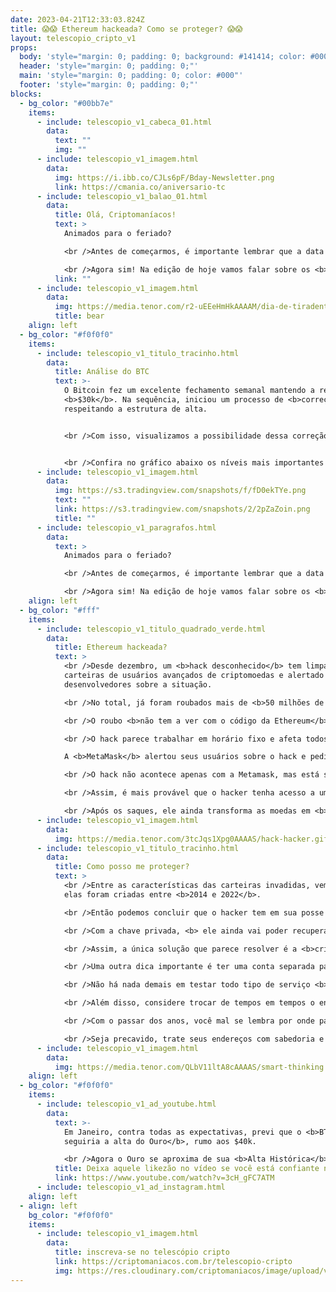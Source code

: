 ```yaml
---
date: 2023-04-21T12:33:03.824Z
title: 😱😱 Ethereum hackeada? Como se proteger? 😱😱
layout: telescopio_cripto_v1
props:
  body: 'style="margin: 0; padding: 0; background: #141414; color: #000"'
  header: 'style="margin: 0; padding: 0;"'
  main: 'style="margin: 0; padding: 0; color: #000"'
  footer: 'style="margin: 0; padding: 0;"'
blocks:
  - bg_color: "#00bb7e"
    items:
      - include: telescopio_v1_cabeca_01.html
        data:
          text: ""
          img: ""
      - include: telescopio_v1_imagem.html
        data:
          img: https://i.ibb.co/CJLs6pF/Bday-Newsletter.png
          link: https://cmania.co/aniversario-tc
      - include: telescopio_v1_balao_01.html
        data:
          title: Olá, Criptomaníacos!
          text: >
            Animados para o feriado?

            <br />Antes de começarmos, é importante lembrar que a data de hoje nos lembra sobre <b>Tiradentes</b>, um homem que lutou contra a cobrança abusiva de impostos e contra o estado absolutista.

            <br />Agora sim! Na edição de hoje vamos falar sobre os <b>roubos que estão acontecendo nas carteiras de Ethereum</b>, que são misteriosos e bem estranhos…
          link: ""
      - include: telescopio_v1_imagem.html
        data:
          img: https://media.tenor.com/r2-uEEeHmHkAAAAM/dia-de-tiradentes-feliz-dia-de-tiradentes.gif
          title: bear
    align: left
  - bg_color: "#f0f0f0"
    items:
      - include: telescopio_v1_titulo_tracinho.html
        data:
          title: Análise do BTC
          text: >-
            O Bitcoin fez um excelente fechamento semanal mantendo a região dos
            <b>$30k</b>. Na sequência, iniciou um processo de <b>correção</b>
            respeitando a estrutura de alta. 


            <br />Com isso, visualizamos a possibilidade dessa correção ser apenas para a continuação da estrutura de alta que pode levar o preço para perto dos <b>$32.500 e $33.000</b>. Encontramos uma resistência chave que precisa ser superada para destravar mais esse impulso, na região dos <b>$30.600</b>.


            <br />Confira no gráfico abaixo os níveis mais importantes para a semana. As linhas amarelas são os <b>suportes</b> da estrutura de alta de curto prazo. Linha rosa, gatilho para destravar o próximo impulso de <b>alta</b>. Linhas verdes, alvos da continuação do <b>movimento de alta</b>.
      - include: telescopio_v1_imagem.html
        data:
          img: https://s3.tradingview.com/snapshots/f/fD0ekTYe.png
          text: ""
          link: https://s3.tradingview.com/snapshots/2/2pZaZoin.png
          title: ""
      - include: telescopio_v1_paragrafos.html
        data:
          text: >
            Animados para o feriado?

            <br />Antes de começarmos, é importante lembrar que a data de hoje nos lembra sobre <b>Tiradentes</b>, um homem que lutou contra a cobrança abusiva de impostos e contra o estado absolutista.

            <br />Agora sim! Na edição de hoje vamos falar sobre os <b>roubos que estão acontecendo nas carteiras de Ethereum</b>, e que são misteriosos e bem estranhos…
    align: left
  - bg_color: "#fff"
    items:
      - include: telescopio_v1_titulo_quadrado_verde.html
        data:
          title: Ethereum hackeada?
          text: >
            <br />Desde dezembro, um <b>hack desconhecido</b> tem limpado as
            carteiras de usuários avançados de criptomoedas e alertado
            desenvolvedores sobre a situação.

            <br />No total, já foram roubados mais de <b>50 milhões de reais</b>. 

            <br />O roubo <b>não tem a ver com o código da Ethereum</b> ou uma falha de segurança da sua rede. Na verdade, o que acontece é a venda dos tokens por ether dentro da própria carteira da vítima antes dos fundos serem sacados.

            <br />O hack parece trabalhar em horário fixo e afeta todos os tipos de pessoas, <b>desde as mais iniciantes às mais experientes</b>.

            A <b>MetaMask</b> alertou seus usuários sobre o hack e pediu que eles tomem medidas para proteger suas carteiras e investimentos. Até mesmo funcionários da empresa já foram roubados.

            <br />O hack não acontece apenas com a Metamask, mas está sujeito a <b>todo tipo de carteira</b>, até mesmo sendo relatados problemas com carteiras físicas. Já foi identificado em outras 10 redes além da Ethereum.

            <br />Assim, é mais provável que o hacker tenha acesso a um banco de dados com milhares de <b>chaves privadas</b>. Dessa forma, ele passa horas do seu dia entrando nas carteiras e drenando os fundos.

            <br />Após os saques, ele ainda transforma as moedas em <b>Bitcoin</b> e passa os saldos em mixer de criptomoedas, o que  faz com que o <b>rastreio dos valores se torne extremamente difícil</b>.
      - include: telescopio_v1_imagem.html
        data:
          img: https://media.tenor.com/3tcJqs1Xpg0AAAAS/hack-hacker.gif
      - include: telescopio_v1_titulo_tracinho.html
        data:
          title: Como posso me proteger?
          text: >
            <br />Entre as características das carteiras invadidas, vemos que
            elas foram criadas entre <b>2014 e 2022</b>. 

            <br />Então podemos concluir que o hacker tem em sua posse as chaves privadas de milhares de pessoas que criaram endereços em todos esses anos. <br />Se for isso mesmo, <b>não adianta guardar bem sua chave privada, nem pôr em carteira física ou usar autenticação em dois fatores</b>.

            <br />Com a chave privada, <b> ele ainda vai poder recuperar a conta</b> em uma nova carteira e efetuar o roubo.

            <br />Assim, a única solução que parece resolver é a <b>criação de uma nova carteira, com nova chave privada e a transferência dos fundos para ela</b>. 

            <br />Uma outra dica importante é ter uma conta separada para entrar em sites e protocolos que você não confia. 

            <br />Não há nada demais em testar todo tipo de serviço <b>web3</b>, ou se aventurar nas <b>DeFis</b> da vida… Mas você <b>não deve usar a mesma carteira</b> do seu holding para isso.

            <br />Além disso, considere trocar de tempos em tempos o endereço que você usa para testar vários protocolos pela web. 

            <br />Com o passar dos anos, você mal se lembra por onde passou com seu dinheirinho e apenas revogar permissões podem não te livrar completamente de vulnerabilidades e roubos futuros</b>.

            <br />Seja precavido, trate seus endereços com sabedoria e prudência, my friend!
      - include: telescopio_v1_imagem.html
        data:
          img: https://media.tenor.com/QLbV11ltA8cAAAAS/smart-thinking.gif
    align: left
  - bg_color: "#f0f0f0"
    items:
      - include: telescopio_v1_ad_youtube.html
        data:
          text: >-
            Em Janeiro, contra todas as expectativas, previ que o <b>BTC
            seguiria a alta do Ouro</b>, rumo aos $40k. 

            <br />Agora o Ouro se aproxima de sua <b>Alta Histórica</b> e o impacto disso no Bitcoin pode ser insano...
          title: Deixa aquele likezão no vídeo se você está confiante no BTC!
          link: https://www.youtube.com/watch?v=3cH_gFC7ATM
      - include: telescopio_v1_ad_instagram.html
    align: left
  - align: left
    bg_color: "#f0f0f0"
    items:
      - include: telescopio_v1_imagem.html
        data:
          title: inscreva-se no telescópio cripto
          link: https://criptomaniacos.com.br/telescopio-cripto
          img: https://res.cloudinary.com/criptomaniacos/image/upload/v1662133224/telescopio/inscreva-se-telescopio.png
---
```

